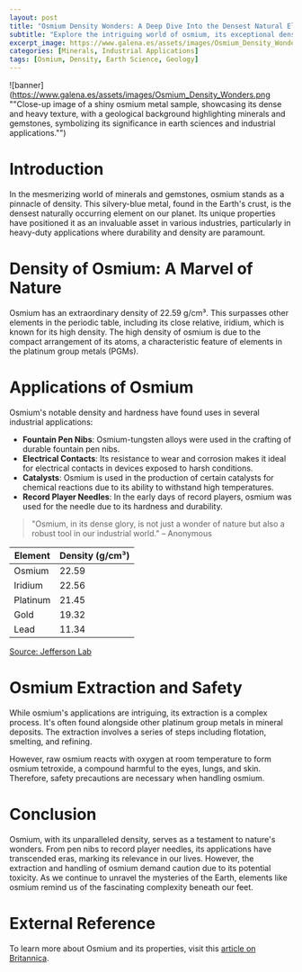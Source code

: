 ```yaml
---
layout: post
title: "Osmium Density Wonders: A Deep Dive Into the Densest Natural Element"
subtitle: "Explore the intriguing world of osmium, its exceptional density, and its valuable applications in industry."
excerpt_image: https://www.galena.es/assets/images/Osmium_Density_Wonders.png
categories: [Minerals, Industrial Applications]
tags: [Osmium, Density, Earth Science, Geology]
---
```


![banner](https://www.galena.es/assets/images/Osmium_Density_Wonders.png ""Close-up image of a shiny osmium metal sample, showcasing its dense and heavy texture, with a geological background highlighting minerals and gemstones, symbolizing its significance in earth sciences and industrial applications."")

# Introduction
In the mesmerizing world of minerals and gemstones, osmium stands as a pinnacle of density. This silvery-blue metal, found in the Earth's crust, is the densest naturally occurring element on our planet. Its unique properties have positioned it as an invaluable asset in various industries, particularly in heavy-duty applications where durability and density are paramount.

# Density of Osmium: A Marvel of Nature
Osmium has an extraordinary density of 22.59 g/cm³. This surpasses other elements in the periodic table, including its close relative, iridium, which is known for its high density. The high density of osmium is due to the compact arrangement of its atoms, a characteristic feature of elements in the platinum group metals (PGMs).

# Applications of Osmium
Osmium's notable density and hardness have found uses in several industrial applications:

* **Fountain Pen Nibs**: Osmium-tungsten alloys were used in the crafting of durable fountain pen nibs.
* **Electrical Contacts**: Its resistance to wear and corrosion makes it ideal for electrical contacts in devices exposed to harsh conditions.
* **Catalysts**: Osmium is used in the production of certain catalysts for chemical reactions due to its ability to withstand high temperatures.
* **Record Player Needles**: In the early days of record players, osmium was used for the needle due to its hardness and durability.

> "Osmium, in its dense glory, is not just a wonder of nature but also a robust tool in our industrial world." – Anonymous 

| Element | Density (g/cm³) |
|---|---|
| Osmium | 22.59 |
| Iridium | 22.56 |
| Platinum | 21.45 |
| Gold | 19.32 |
| Lead | 11.34 |

[Source: Jefferson Lab](https://www.jlab.org/)

# Osmium Extraction and Safety
While osmium's applications are intriguing, its extraction is a complex process. It's often found alongside other platinum group metals in mineral deposits. The extraction involves a series of steps including flotation, smelting, and refining. 

However, raw osmium reacts with oxygen at room temperature to form osmium tetroxide, a compound harmful to the eyes, lungs, and skin. Therefore, safety precautions are necessary when handling osmium.

# Conclusion
Osmium, with its unparalleled density, serves as a testament to nature's wonders. From pen nibs to record player needles, its applications have transcended eras, marking its relevance in our lives. However, the extraction and handling of osmium demand caution due to its potential toxicity. As we continue to unravel the mysteries of the Earth, elements like osmium remind us of the fascinating complexity beneath our feet.

# External Reference
To learn more about Osmium and its properties, visit this [article on Britannica](https://www.britannica.com/science/osmium).